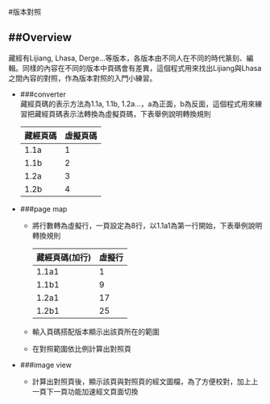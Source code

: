 #版本對照


##Overview
---
藏經有Lijiang, Lhasa, Derge...等版本，各版本由不同人在不同的時代篆刻、編輯。同樣的內容在不同的版本中頁碼會有差異，這個程式用來找出Lijiang與Lhasa之間內容的對照，作為版本對照的入門小練習。


* ###converter  
藏經頁碼的表示方法為1.1a, 1.1b, 1.2a...，a為正面，b為反面，這個程式用來練習把藏經頁碼表示法轉換為虛擬頁碼，下表舉例說明轉換規則  
    

    藏經頁碼 | 虛擬頁碼 | 
     ------ | ------- |
     1.1a | 1  | 
     1.1b | 2  | 
     1.2a | 3  | 
     1.2b | 4  | 
  
  
  
* ###page map  
  * 將行數轉為虛擬行，一頁設定為8行，以1.1a1為第一行開始，下表舉例說明轉換規則  


    藏經頁碼(加行) | 虛擬行 | 
     ------ | ------- |
     1.1a1 | 1  | 
     1.1b1 | 9  | 
     1.2a1 | 17  | 
     1.2b1 | 25  | 
  * 輸入頁碼搭配版本顯示出該頁所在的範圍
  * 在對照範圍依比例計算出對照頁
  
  
    

* ###image view
  * 計算出對照頁後，顯示該頁與對照頁的經文圖檔，為了方便校對，加上上一頁下一頁功能加速經文頁面切換